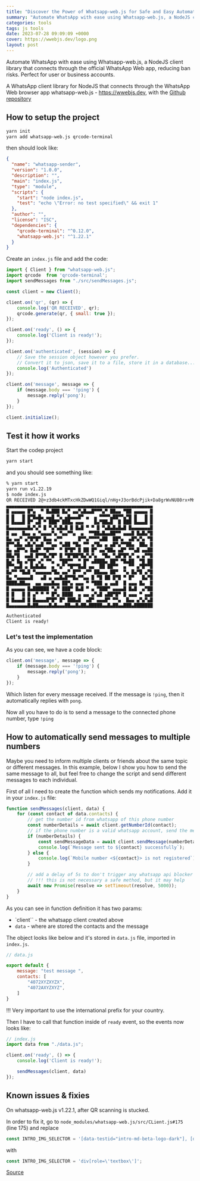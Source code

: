 ```yaml
---
title: "Discover the Power of Whatsapp-web.js for Safe and Easy Automation"
summary: "Automate WhatsApp with ease using Whatsapp-web.js, a NodeJS client library that connects through the official WhatsApp Web app, reducing ban risks. Perfect for user or business accounts."
categories: tools
tags: js tools
date: 2023-07-28 09:09:09 +0000
cover: https://wwebjs.dev/logo.png
layout: post
---
```


Automate WhatsApp with ease using Whatsapp-web.js, a NodeJS client library that connects through the official WhatsApp Web app, reducing ban risks. Perfect for user or business accounts.

A WhatsApp client library for NodeJS that connects through the WhatsApp Web browser app whatsapp-web.js - <https://wwebjs.dev>, with the [Github repository](https://github.com/pedroslopez/whatsapp-web.js)

## How to setup the project

```sh
yarn init
yarn add whatsapp-web.js qrcode-terminal
```

then should look like:

```json
{
  "name": "whatsapp-sender",
  "version": "1.0.0",
  "description": "",
  "main": "index.js",
  "type": "module",
  "scripts": {
    "start": "node index.js",
    "test": "echo \"Error: no test specified\" && exit 1"
  },
  "author": "",
  "license": "ISC",
  "dependencies": {
    "qrcode-terminal": "^0.12.0",
    "whatsapp-web.js": "^1.22.1"
  }
}

```

Create an `index.js` file and add the code:

```js
import { Client } from "whatsapp-web.js";
import qrcode  from 'qrcode-terminal';
import sendMessages from "./src/sendMessages.js";

const client = new Client();

client.on('qr', (qr) => {
    console.log('QR RECEIVED', qr);
    qrcode.generate(qr, { small: true });
});

client.on('ready', () => {
    console.log('Client is ready!');
});

client.on('authenticated', (session) => {    
    // Save the session object however you prefer.
    // Convert it to json, save it to a file, store it in a database...
    console.log('Authenticated')
});

client.on('message', message => {
    if (message.body === '!ping') {
        message.reply('pong');
    }
});

client.initialize();
```

## Test it how it works

Start the codep project

```sh
yarn start
```

and you should see something like:

```sh
% yarn start
yarn run v1.22.19
$ node index.js
QR RECEIVED 2@+z3db4ckMTxcHkZDwWQ1Giql/nHg+J3orBdcPjik+Da8grWvNU80rx+MmZa2ow==,lZReDwpuYK+nakVa8B9/i1WhslxxbG3a2Nm+InE=,MwSE0qcS/nJ3k1yAU=,Xu2utPNJlPKbGEbvAyrvXI+igWG7QBZnNmcEnU=,1
▄▄▄▄▄▄▄▄▄▄▄▄▄▄▄▄▄▄▄▄▄▄▄▄▄▄▄▄▄▄▄▄▄▄▄▄▄▄▄▄▄▄▄▄▄▄▄▄▄▄▄▄▄▄▄
█ ▄▄▄▄▄ █▀▄  ▀ █▄███ █▄▀ ▄▄▀▄█▄▄█▀▀▀▄▀ ██▄▄ ▀██ ▄▄▄▄▄ █
█ █   █ █▀█▄█▄ ▄▄█ ▀▄ ▄█▄▄▄█▀ ▄  ▄ ▀▀▀▀▄██▀▀▄▀█ █   █ █
█ █▄▄▄█ █▀ ▄█ ▀ ███▀ ███▄ ▄▄▄    █▄▀██▄█  █ ███ █▄▄▄█ █
█▄▄▄▄▄▄▄█▄▀▄▀ █ ▀▄▀▄█▄█ █ █▄█ ▀ ▀ █ ▀▄█▄█▄█▄█ █▄▄▄▄▄▄▄█
█ ▄▄  █▄▄ ▄ ▀▄▄▄▄▀▄ ▀▄▄▀▀▄  ▄  ▀▀██▄█▄▄██▀▀ ▄▄▄█ █▄█▄▀█
█▄ ▄▄▀ ▄▀█▀█▀ █▄▄ ▄▀▀      █▀▀▄▀▀▀▀▄██  ██▀▄  ▄█▀▄▀▄ ▀█
█▀▀▄█▄ ▄█▄▀▄▄█ ▀▀▄▄ ▀▄██ ▀█▄ ▀▀ ▄▀█▄ ▄ ▄█▀▄▀▀██▄  ██▄ █
█▄ ▄█▀▀▄ █▄█▀ ▀█▀▀  ▀ █▀█▀ █ ██ █▀ ▄▄▀██▄ ▄█▀ ▀▀▄█ ▄▄██
██▄▀█  ▄▄█ █▀▀█▄▀█▀ █ ▀█▀██▀█▄▀▄▀▄  ▀█▄ ▀▄█▀█▀▄▀ ▄ ▄▀▀█
█▄▀ █▄ ▄▀█▀ ▄▀ ▀▀▄  ▀██▀▀  ▀ █▀ ▄████▄ ██▀ ▀█▄██  ▀█ ██
█▀▀▄▄█ ▄ █▄█▄█▄  ▄ ▀▄▀ ▀█▀▀█▄█ ▄▄  ██ ██▀▀  ▄ ▀▀ ▄▀█▀▀█
█▄▀▀ ▀█▄█ ▀▄▄▄▄▄▄▀█▄ ▄▄▀ █▀▀ ▄▀▀ ██▄▄▄ ██▀  ▀▄ █▄▀█ ▄▀█
█▄ ▀▄▄▄▄▄█   ▄█ ▄ ▄▄█▄█▀▀█▄▀▀▄▄ █ ▀█ ██ █▀█ ▀ █▀   █▄▀█
████▄██▄▄  ▄▄ ▄▄▄█▄▄ ██▀▄ ▄▄▄ ▀ ▀███ ▄ ▄▄█  █ ▄▄▄ █▄  █
█ ▄▄▄▄▄ █▄██████ ▀▄▀ ███▀ █▄█ ▀ ▄ ▀███▀ ▄▄▄▄█ █▄█  ▄▀██
█ █   █ █ ▄▀ ▀ ▀ █▀▄ ████  ▄ ▄▄ ▄▀▄█ ▄██▀█▀ █ ▄▄▄ ▀ ▄▄█
█ █▄▄▄█ █ █▄▄▄▄█▀█▀ █▀ ███▄█  ▄█▀ ▄▄▄█▀ ▀▀▄  █▄▄ ▄▀▄▀▄█
█▄▄▄▄▄▄▄█▄██▄▄▄▄█▄█▄▄▄██▄▄█▄██▄█████▄▄█▄██▄▄███▄███████

Authenticated
Client is ready!
```

### Let's test the implementation

As you can see, we have a code block:

```js
client.on('message', message => {
    if (message.body === '!ping') {
        message.reply('pong');
    }
});
```

Which listen for every message received. If the message is `!ping`, then it automatically replies with `pong`.

Now all you have to do is to send a message to the connected phone number, type `!ping`

## How to automatically send messages to multiple numbers

Maybe you need to inform multiple clients or friends about the same topic or different messages. In this example, below I show you how to send the same message to all, but feel free to change the script and send different messages to each individual.

First of all I need to create the function which sends my notifications. Add it in your `index.js` file:

```js
function sendMessages(client, data) {
    for (const contact of data.contacts) {
        // get the number id from whatsapp of this phone number
        const numberDetails = await client.getNumberId(contact);
        // if the phone number is a valid whatsapp account, send the message
        if (numberDetails) {
            const sendMessageData = await client.sendMessage(numberDetails._serialized, data.message); // send message
            console.log(`Message sent to ${contact} successfully`);
        } else {
            console.log(`Mobile number <${contact}> is not registered`);
        }

        // add a delay of 5s to don't trigger any whatsapp api blocker
        // !!! this is not necessary a safe method, but it may help
        await new Promise(resolve => setTimeout(resolve, 5000));
    }
}
```

As you can see in function definition it has two params:
- `client`` - the whatsapp client created above
- `data` - where are stored the contacts and the message

The object looks like below and it's stored in `data.js` file, imported in `index.js`.

```js
// data.js

export default {
    message: "test message ",
    contacts: [
        "4072XYZXYZX",
        "4072AXYZXYZ",
    ]
}
```
!!! Very important to use the international prefix for your country.

Then I have to call that function inside of `ready` event, so the events now looks like:

```js
// index.js
import data from "./data.js";

client.on('ready', () => {
    console.log('Client is ready!');

    sendMessages(client, data)
});
```


## Known issues & fixies

On whatsapp-web.js v1.22.1, after QR scanning is stucked.

In order to fix it, go to `node_modules/whatsapp-web.js/src/CLient.js#175` (line 175) and replace

```js
const INTRO_IMG_SELECTOR = '[data-testid="intro-md-beta-logo-dark"], [data-testid="intro-md-beta-logo-light"], [data-asset-intro-image-light="true"], [data-asset-intro-image-dark="true"]';
```

with

```js
const INTRO_IMG_SELECTOR = 'div[role=\'textbox\']';
```

[Source](https://github.com/pedroslopez/whatsapp-web.js/issues/2473#issuecomment-1707469920)
